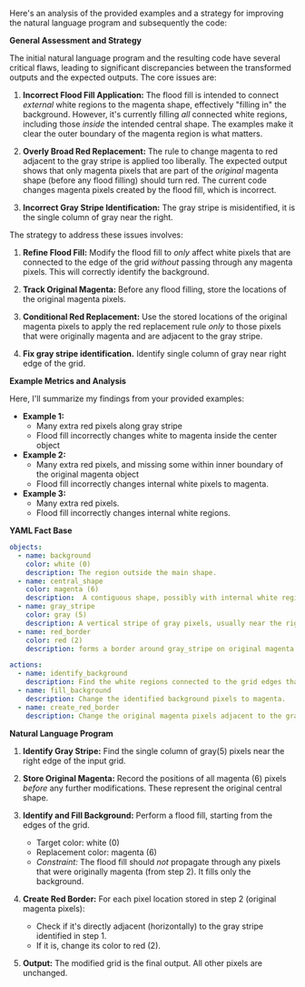 Here's an analysis of the provided examples and a strategy for improving the natural language program and subsequently the code:

**General Assessment and Strategy**

The initial natural language program and the resulting code have several critical flaws, leading to significant discrepancies between the transformed outputs and the expected outputs. The core issues are:

1.  **Incorrect Flood Fill Application:** The flood fill is intended to connect *external* white regions to the magenta shape, effectively "filling in" the background. However, it's currently filling *all* connected white regions, including those *inside* the intended central shape. The examples make it clear the outer boundary of the magenta region is what matters.

2.  **Overly Broad Red Replacement:**  The rule to change magenta to red adjacent to the gray stripe is applied too liberally.  The expected output shows that only magenta pixels that are part of the *original* magenta shape (before any flood filling) should turn red. The current code changes magenta pixels created by the flood fill, which is incorrect.

3.  **Incorrect Gray Stripe Identification:** The gray stripe is misidentified, it is the single column of gray near the right.

The strategy to address these issues involves:

1.  **Refine Flood Fill:** Modify the flood fill to *only* affect white pixels that are connected to the edge of the grid *without* passing through any magenta pixels.  This will correctly identify the background.

2.  **Track Original Magenta:**  Before any flood filling, store the locations of the original magenta pixels.

3.  **Conditional Red Replacement:**  Use the stored locations of the original magenta pixels to apply the red replacement rule *only* to those pixels that were originally magenta and are adjacent to the gray stripe.

4. **Fix gray stripe identification.** Identify single column of gray near right edge of the grid.

**Example Metrics and Analysis**

Here, I'll summarize my findings from your provided examples:
*   **Example 1:**
    *   Many extra red pixels along gray stripe
    *   Flood fill incorrectly changes white to magenta inside the center object
*   **Example 2:**
    *   Many extra red pixels, and missing some within inner boundary of the original magenta object
    *   Flood fill incorrectly changes internal white pixels to magenta.
*   **Example 3:**
    *   Many extra red pixels.
    *   Flood fill incorrectly changes internal white regions.

**YAML Fact Base**


```yaml
objects:
  - name: background
    color: white (0)
    description: The region outside the main shape.
  - name: central_shape
    color: magenta (6)
    description:  A contiguous shape, possibly with internal white regions, located near the center, and to the left of the gray stripe.
  - name: gray_stripe
    color: gray (5)
    description: A vertical stripe of gray pixels, usually near the right edge.
  - name: red_border
    color: red (2)
    description: forms a border around gray_stripe on original magenta shape border

actions:
  - name: identify_background
    description: Find the white regions connected to the grid edges that define the background, and do not pass through the central shape.
  - name: fill_background
    description: Change the identified background pixels to magenta.
  - name: create_red_border
    description: Change the original magenta pixels adjacent to the gray stripe to red.

```


**Natural Language Program**

1.  **Identify Gray Stripe:** Find the single column of gray(5) pixels near the right edge of the input grid.

2.  **Store Original Magenta:** Record the positions of all magenta (6) pixels *before* any further modifications. These represent the original central shape.

3.  **Identify and Fill Background:** Perform a flood fill, starting from the edges of the grid.
    *   Target color: white (0)
    *   Replacement color: magenta (6)
    *   *Constraint:* The flood fill should *not* propagate through any pixels that were originally magenta (from step 2). It fills only the background.

4.  **Create Red Border:** For each pixel location stored in step 2 (original magenta pixels):
    *   Check if it's directly adjacent (horizontally) to the gray stripe identified in step 1.
    *   If it is, change its color to red (2).

5.  **Output:** The modified grid is the final output. All other pixels are unchanged.
